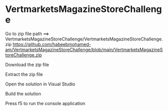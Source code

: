 # VertmarketsMagazineStoreChallenge

Go to zip file path ==> VertmarketsMagazineStoreChallenge/VertmarketsMagazineStoreChallenge.zip
https://github.com/habeebmohamed-am/VertmarketsMagazineStoreChallenge/blob/main/VertmarketsMagazineStoreChallenge.zip

Download the zip file

Extract the zip file

Open the solution in Visual Studio

Build the solution

Press f5 to run the console application
